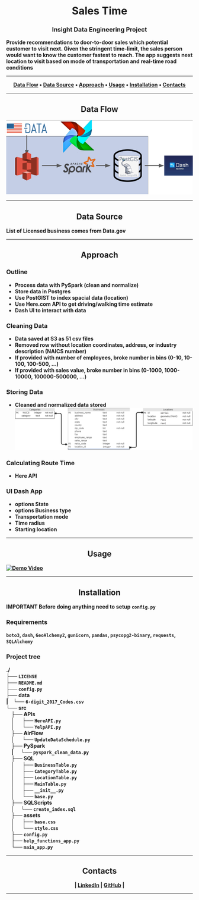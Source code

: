 <h1 align='center'> <strong>
Sales Time </br>
</string></h1>
<h3 align='center'> 
Insight Data Engineering Project </br>
</h3>
Provide recommendations to door-to-door sales which potential customer to visit next. Given the stringent time-limit, the sales person would want to know the customer fastest to reach. The app suggests next location to visit based on mode of transportation and real-time road conditions

____
<p align="center">
  <a href="#data-flow">Data Flow</a> •
  <a href="#data-source">Data Source</a> •
  <a href="#approach">Approach</a> •
  <a href="#usage">Usage</a> •
  <a href="#installation">Installation</a> •
  <a href="#contacts">Contacts</a>
</p>

____
<h2 align='center', id='data-flow'> 
Data Flow </br>
</h2>

![Data Flow][flow]
___
<h2 align='center', id='data-source'> 
Data Source </br>
</h2>
List of Licensed business comes from Data.gov

___
<h2 align='center', id='approach'> 
Approach </br>
</h2>

### Outline  
* Process data with PySpark (clean and normalize) 
* Store data in Postgres 
* Use PostGIST to index spacial data (location)
* Use Here.com API to get driving/walking time estimate 
* Dash UI to interact with data
### Cleaning Data 
* Data saved at S3 as 51 csv files
* Removed row without location coordinates, address, or industry description (NAICS number)
* If provided with number of employees, broke number in bins (0-10, 10-100, 100-500, ...)
* If provided with sales value, broke number in bins (0-1000, 1000-10000, 100000-500000, ...)
### Storing Data  
* Cleaned and normalized data stored
![Database schema][schema]
### Calculating Route Time
* Here API
### UI Dash App
* options State 
* options Business type
* Transportation mode
* Time radius
* Starting location

___
<h2 align='center', id='usage'> 
Usage </br>
</h2>

[![Demo Video](https://img.youtube.com/vi/wmZdmdz01LA/0.jpg)](https://www.youtube.com/watch?v=wmZdmdz01LA)

___
<h2 align='center', id='installation'> 
Installation </br>
</h2>

**IMPORTANT** Before doing anything need to setup `config.py`
### Requirements
`boto3`, 
`dash`, 
`GeoAlchemy2`, 
`gunicorn`,
`pandas`, 
`psycopg2-binary`,
`requests`,
`SQLAlchemy`
### Project tree
./  
├── `LICENSE`  
├── `README.md`  
├── `config.py`  
├── data  
|&emsp;└── `6-digit_2017_Codes.csv`  
└── src  
 &emsp;├── APIs  
 &emsp;│ &emsp; ├── `HereAPI.py`  
 &emsp;│ &emsp; └── `YelpAPI.py`  
 &emsp;├── AirFlow  
 &emsp;│ &emsp; └── `UpdateDataSchedule.py`  
 &emsp;├── PySpark  
 &emsp;| &emsp; └── `pyspark_clean_data.py`  
 &emsp;├── SQL  
 &emsp;│ &emsp; ├── `BusinessTable.py`  
 &emsp;│ &emsp; ├── `CategoryTable.py`  
 &emsp;│ &emsp; ├── `LocationTable.py`  
 &emsp;│ &emsp; ├── `MainTable.py`  
 &emsp;│ &emsp; ├── `__init__.py`  
 &emsp;│ &emsp; └── `base.py`  
 &emsp;├── SQLScripts    
 &emsp;│ &emsp;└── `create_index.sql`   
 &emsp;├── assets  
 &emsp;│ &emsp; ├── `base.css`   
 &emsp;│ &emsp; └── `style.css`  
 &emsp;├── `config.py`  
 &emsp;├── `help_functions_app.py`  
 &emsp;└── `main_app.py`  
 ____
<h2 align='center', id='contacts'> 
Contacts </br>
</h2>

<p align="center">|
 <a href="https://www.linkedin.com/in/saveliybelkin/">LinkedIn</a> |
 <a href="https://github.com/SavOK">GitHub</a> |
</p>

___
[flow]: images/data_flow.png "Data Flow" 
[schema]:  ./images/schema.png "DB Schema"
